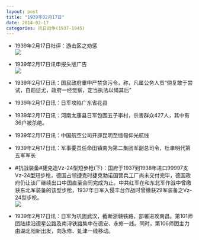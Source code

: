 ```yaml
---
layout: post
title: "1939年02月17日"
date: 2014-02-17
categories: 抗日战争(1937-1945)
---
```


<meta name="referrer" content="no-referrer" />

- 1939年2月17日社评：游击区之劝惩 <br/><img src="https://ww3.sinaimg.cn/large/aca367d8jw1edmq5lqhuoj20jd0xbncp.jpg" />

- 1939年2月17日讯申报头版广告 <br/><img src="https://ww2.sinaimg.cn/large/aca367d8jw1edmof5o92yj20fc0kmwjy.jpg" />

- 1939年2月17日讯：国民政府重申严禁贪污令，称，凡属公务人员“倘复敢于尝试，自蹈愆尤，政府一经觉察，定当执法以绳其后” 

- 1939年2月17日讯：日军攻陷广东省花县 

- 1939年2月17日讯：河南太康县日军包围五子李村，杀害群众427人，其中有36户被杀绝。 

- 1939年2月17日讯：中国航空公司开辟昆明至缅甸仰光航线 

- 1939年2月17日讯：军事委员任命田镇南为第二集团军副总司令，杜聿明代第五军军长 

- #抗战装备#捷克造Vz-24型短步枪(下)：国府于1937到1938年进口99997支Vz-24型短步枪，德国占领捷克时捷克勃诺国营兵工厂尚未交付完毕，德国政府仍让该厂继续出口中国直至合同完成为止。中共红军在和东北军作战中曾缴获东北军装备的该型步枪，1937年日军入侵丰台作战时曾缴获29军装备之Vz-24型步枪。   <br/><img src="https://ww1.sinaimg.cn/large/aca367d8jw1edm5ca4gzej20hs0izn37.jpg" />

- 1939年2月17日讯：日军为巩固武汉，截断浙赣铁路，部署进攻南昌。第101师团陆续沿德星公路及南浔铁路集中在德安、永修一线。同时，第106师团主力由湖北阳新出发，向永修、虬津一线移动。 

